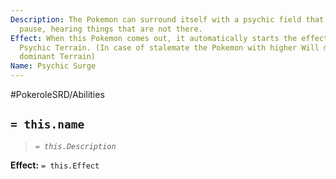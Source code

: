 ```yaml
---
Description: The Pokemon can surround itself with a psychic field that makes everyone
  pause, hearing things that are not there.
Effect: When this Pokemon comes out, it automatically starts the effects of the Move
  Psychic Terrain. (In case of stalemate the Pokemon with higher Will might keep the
  dominant Terrain)
Name: Psychic Surge
---
```


#PokeroleSRD/Abilities

## `= this.name`

> *`= this.Description`*

**Effect:** `= this.Effect`